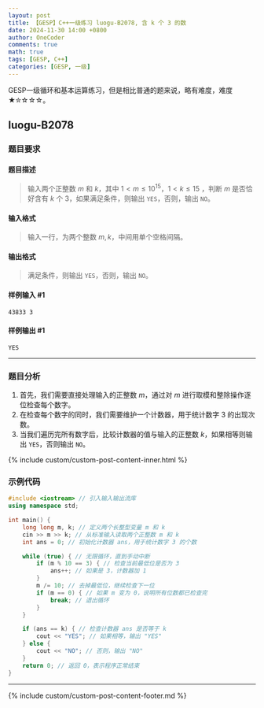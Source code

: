 ```yaml
---
layout: post
title: 【GESP】C++一级练习 luogu-B2078, 含 k 个 3 的数
date: 2024-11-30 14:00 +0800
author: OneCoder
comments: true
math: true
tags: [GESP, C++]
categories: [GESP, 一级]
---
```

GESP一级循环和基本运算练习，但是相比普通的题来说，略有难度，难度★✮☆☆☆。

<!--more-->

## luogu-B2078

### 题目要求

#### 题目描述

>输入两个正整数 $m$ 和 $k$，其中 $1 \lt m \leq 10^{15}$，$1 \lt k \leq 15$ ，判断 $m$ 是否恰好含有 $k$ 个 $3$，如果满足条件，则输出 `YES`，否则，输出 `NO`。

#### 输入格式

>输入一行，为两个整数 $m,k$，中间用单个空格间隔。

#### 输出格式

>满足条件，则输出 `YES`，否则，输出 `NO`。

#### 样例输入 #1

```console
43833 3
```

#### 样例输出 #1

```console
YES
```

---

### 题目分析

1. 首先，我们需要直接处理输入的正整数 $m$，通过对 $m$ 进行取模和整除操作逐位检查每个数字。
2. 在检查每个数字的同时，我们需要维护一个计数器，用于统计数字 3 的出现次数。
3. 当我们遍历完所有数字后，比较计数器的值与输入的正整数 $k$，如果相等则输出 `YES`，否则输出 `NO`。

{% include custom/custom-post-content-inner.html %}

### 示例代码

```cpp
#include <iostream> // 引入输入输出流库
using namespace std;

int main() {
    long long m, k; // 定义两个长整型变量 m 和 k
    cin >> m >> k; // 从标准输入读取两个正整数 m 和 k
    int ans = 0; // 初始化计数器 ans，用于统计数字 3 的个数

    while (true) { // 无限循环，直到手动中断
        if (m % 10 == 3) { // 检查当前最低位是否为 3
            ans++; // 如果是 3，计数器加 1
        }
        m /= 10; // 去掉最低位，继续检查下一位
        if (m == 0) { // 如果 m 变为 0，说明所有位数都已检查完
            break; // 退出循环
        }
    }

    if (ans == k) { // 检查计数器 ans 是否等于 k
        cout << "YES"; // 如果相等，输出 "YES"
    } else {
        cout << "NO"; // 否则，输出 "NO"
    }
    return 0; // 返回 0，表示程序正常结束
}
```

---

{% include custom/custom-post-content-footer.md %}
